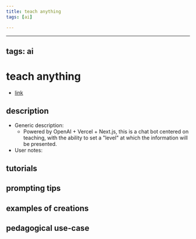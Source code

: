 ```yaml
---
title: teach anything
tags: [ai]

---
```


---
tags: ai 
---


# teach anything


* [link](https://www.teach-anything.com/)

## description
* Generic description: 
    * Powered by OpenAI + Vercel + Next.js, this is a chat bot centered on teaching, with the ability to set a "level" at which the information will be presented. 
* User notes:

## tutorials

## prompting tips

## examples of creations 

## pedagogical use-case 